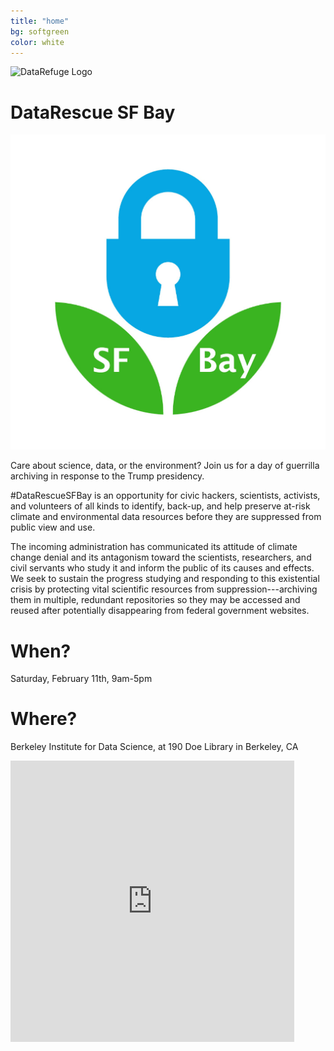 ```yaml
---
title: "home"
bg: softgreen     
color: white  
---
```


![DataRefuge Logo]({{site.url}}/img/logo.png)

# DataRescue SF Bay
![logo](https://github.com/DataRescueSFBay/DataRescueSFBay.github.io/raw/master/img/datarefuge-sfbay-logo.jpg)

Care about science, data, or the environment? Join us for a day of guerrilla archiving in response to the Trump presidency.

\#DataRescueSFBay is an opportunity for civic hackers, scientists, activists, and volunteers of all kinds to identify, back-up, and help preserve at-risk climate and environmental data resources before they are suppressed from public view and use.

The incoming administration has communicated its attitude of climate change denial and its antagonism toward the scientists, researchers, and civil servants who study it and inform the public of its causes and effects. We seek to sustain the progress studying and responding to this existential crisis by protecting vital scientific resources from suppression---archiving them in multiple, redundant repositories so they may be accessed and reused after potentially disappearing from federal government websites.

# When?
Saturday, February 11th, 9am-5pm

# Where?
Berkeley Institute for Data Science, at 190 Doe Library in Berkeley, CA

<iframe height="450" width="90%" frameborder="0" style="border:0"
src="https://www.google.com/maps/embed/v1/place?q=190%20Doe%20Library%2C%20Berkeley%20CA&key=AIzaSyBcQ2Q30zhc_PtSFbDzzHC0ZI0JY9xXQeM" allowfullscreen></iframe>
